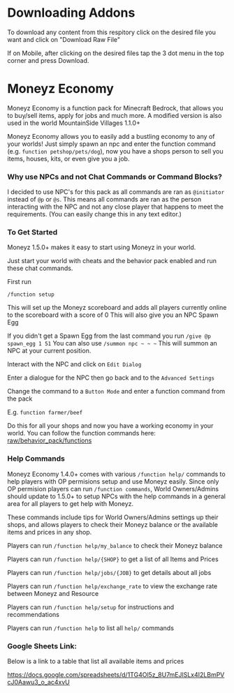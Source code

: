 # Downloading Addons
To download any content from this respitory click on the desired file you want and click on "Download Raw File"

If on Mobile, after clicking on the desired files tap the 3 dot menu in the top corner and press Download.

# Moneyz Economy
Moneyz Economy is a function pack for Minecraft Bedrock, that allows you to buy/sell items, apply for jobs and much more. A modified version is also used in the world MountainSide Villages 1.1.0+

Moneyz Economy allows you to easily add a bustling economy to any of your worlds! Just simply spawn an npc and enter the function command (e.g. `function petshop/pets/dog`), now you have a shops person to sell you items, houses, kits, or even give you a job.

### Why use NPCs and not Chat Commands or Command Blocks?
I decided to use NPC's for this pack as all commands are ran as `@initiator` instead of `@p` or `@s`. This means all commands are ran as the person interacting with the NPC and not any close player that happens to meet the requirements. (You can easily change this in any text editor.)

### To Get Started 

Moneyz 1.5.0+ makes it easy to start using Moneyz in your world.

Just start your world with cheats and the behavior pack enabled and run these chat commands.

First run

`/function setup`

This will set up the Moneyz scoreboard and adds all players currently online to the scoreboard with a score of 0
This will also give you an NPC Spawn Egg

If you didn't get a Spawn Egg from the last command you run `/give @p spawn_egg 1 51`
You can also use `/summon npc ~ ~ ~`
This will summon an NPC at your current position.

Interact with the NPC and click on `Edit Dialog`

Enter a dialogue for the NPC then go back and to the `Advanced Settings`

Change the command to a `Button Mode` and enter a function command from the pack

E.g. `function farmer/beef`

Do this for all your shops and now you have a working economy in your world.
You can follow the function commands here: [raw/behavior_pack/functions](raw/behavior_pack/functions)

### Help Commands
Moneyz Economy 1.4.0+ comes with various `/function help/` commands to help players with OP permisions setup and use Moneyz easily.
Since only OP permision players can run `/function commands`, World Owners/Admins should update to 1.5.0+ to setup NPCs with the help commands in a general area for all players to get help with Moneyz.

These commands include tips for World Owners/Admins settings up their shops, and allows players to check their Moneyz balance or the available items and prices in any shop.

Players can run `/function help/my_balance` to check their Moneyz balance

Players can run `/function help/{SHOP}` to get a list of all Items and Prices

Players can run `/function help/jobs/{JOB}` to get details about all jobs

Players can run `/function help/exchange_rate` to view the exchange rate between Moneyz and Resource

Players can run `/function help/setup` for instructions and recommendations

Players can run `/function help` to list all `help/` commands

### Google Sheets Link:
Below is a link to a table that list all available items and prices

https://docs.google.com/spreadsheets/d/1TG4Ol5z_8U7mEJlSLx4I2LBmPVcJ0Aawu3_o_ac4xvU
